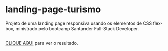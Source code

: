 # landing-page-turismo
Projeto de uma landing page responsiva usando os elementos de CSS flex-box, ministrado pelo bootcamp Santander Full-Stack Developer.
##
<a href="https://tacialves.github.io/landing-page-turismo/">CLIQUE AQUI</a> para ver o resultado.
